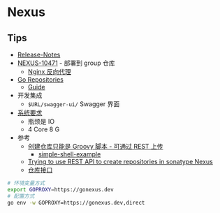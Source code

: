 # Nexus

## Tips
* [Release-Notes](https://support.sonatype.com/hc/en-us/sections/203012688-Release-Notes)
* [NEXUS-10471](https://issues.sonatype.org/browse/NEXUS-10471) - 部署到 group 仓库
  * [Nginx 反向代理](https://stackoverflow.com/a/54590014/1870054)
* [Go Repositories](https://help.sonatype.com/repomanager3/formats/go-repositories)
  * [Guide](https://guides.sonatype.com/repo3/technical-guides/go-dependencies-nxrm3/)
* 开发集成
  * `$URL/swagger-ui/` Swagger 界面
* [系统要求](https://help.sonatype.com/repomanager3/installation/system-requirements)
  * 瓶颈是 IO
  * 4 Core 8 G
* 参考
  * [创建仓库只能是 Groovy 脚本 - 可通过 REST 上传](https://community.sonatype.com/t/creating-repositories-groups-etc-via-rest-api-in-nexus-3/814/3)
    * [simple-shell-example](https://github.com/sonatype-nexus-community/nexus-scripting-examples/tree/master/simple-shell-example)
  * [Trying to use REST API to create repositories in sonatype Nexus](https://stackoverflow.com/questions/41450338)
  * [仓库接口](https://help.sonatype.com/repomanager3/rest-and-integration-api/repositories-api)

```bash
# 环境变量方式
export GOPROXY=https://gonexus.dev
# 配置方式
go env -w GOPROXY=https://gonexus.dev,direct
```

